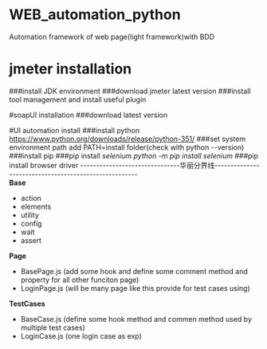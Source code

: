 # WEB_automation_python
Automation framework of web page(light framework)with BDD
# jmeter installation
###install JDK environment
###download jmeter latest version 
###install tool management and install useful plugin

#soapUI installation 
###download latest version 

#UI automation install
###install python https://www.python.org/downloads/release/python-351/
###set system environment path add PATH=install folder(check with python --version)
###install pip
###pip install *selenium python -m pip install selenium*
###pip install browser driver 
 -------------------------------华丽分界线------------------------------------------------------  
**Base**
   - action
   - elements
   - utility
   - config
   - wait
   - assert
   
**Page**
   - BasePage.js (add some hook and define some comment method and property for all other funciton page)
   - LoginPage.js (will be many page like this provide for test cases using)  
 
**TestCases**
   - BaseCase.js (define some hook method and commen method used by multiple test cases)
   - LoginCase.js (one login case as exp)
